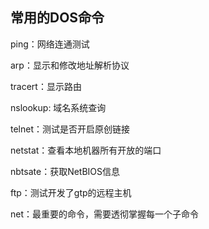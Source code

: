 ## 常用的DOS命令

ping：网络连通测试

arp：显示和修改地址解析协议

tracert：显示路由

nslookup: 域名系统查询

telnet：测试是否开启原创链接

netstat：查看本地机器所有开放的端口

nbtsate：获取NetBIOS信息

ftp：测试开发了gtp的远程主机

net：最重要的命令，需要透彻掌握每一个子命令